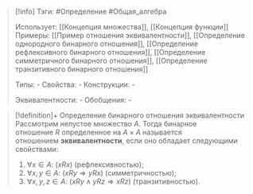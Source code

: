> [!info]
> Тэги: #Определение #Общая_алгебра 
> 
> Использует: [[Концепция множества]], [[Концепция функции]]
> Примеры: [[Пример отношения эквивалентности]], [[Определение однородного бинарного отношения]], [[Определение рефлексивного бинарного отношения]], [[Определение симметричного бинарного отношения]], [[Определение транзитивного бинарного отношения]]
> 
> Типы: *-*
> Свойства: *-*
> Конструкции: *-*
> 
> Эквивалентности: *-*
> Обобщения: *-*

> [!definition]+ Определение бинарного отношения эквивалентности
> Рассмотрим непустое множество $A$. Тогда бинарное отношение $R$ определенное на $A \times A$ называется отношением **эквивалентности**, если оно обладает следующими свойствами: 
> 1. $\forall x \in A: \ (xRx)$ (рефлексивностью);
> 2. $\forall x,y \in A: \ (xRy \Rightarrow yRx)$ (симметричностью);
> 3. $\forall x,y,z \in A: \ (xRy \land yRz \Rightarrow xRz)$ (транзитивностью).